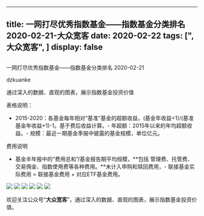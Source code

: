 
---
title:   一网打尽优秀指数基金——指数基金分类排名 2020-02-21-大众宽客
date: 2020-02-22
tags: [",大众宽客", ]
display: false
---


## 



一网打尽优秀指数基金——指数基金分类排名 2020-02-21




dzkuanke




通过深入的数据、直观的图表，展示指数基金投资价值




表格说明：
- 2015-2020：各基金每年相对“基准”基金的超额收益，(基金年收益+1)/(基准基金年收益+1)-1。基于费后收益计算。- 年超额：2015年以来的年均超额收益。- 规模：最近一期基金季报中披露的基金规模，单位亿元。


费用说明
- 基金半年报中的“费用总和”/基金报告期平均规模，**包括 管理费、托管费、交易佣金、指数使用费等各种费用。**未计入申购和赎回费用，- 联接基金实际费用 = 联接基金费用 + 对应ETF基金费用。


<img class="rich_pages js_insertlocalimg" data-ratio="1.4539325842696629" data-s="300,640" src="https://mmbiz.qpic.cn/mmbiz_png/PKw3FQPmhIhdNicBxIMoQnuVbiaDJOUwgNDpCnKwSJ9t28QyBjZgpVghufGqiaLK2cPMd7I8IgtLIAwnCB91EiapsA/640?wx_fmt=png" data-type="png" data-w="890" style="">

<img class="rich_pages js_insertlocalimg" data-ratio="0.871331828442438" data-s="300,640" src="https://mmbiz.qpic.cn/mmbiz_png/PKw3FQPmhIhdNicBxIMoQnuVbiaDJOUwgNwm2uxiclQ0icwSUg3ZNBmN7HhWeQQyo8VYiav5DOKVGXsL6WnCHtYLWSg/640?wx_fmt=png" data-type="png" data-w="886" style="">

<img class="rich_pages js_insertlocalimg" data-ratio="1.0632054176072234" data-s="300,640" src="https://mmbiz.qpic.cn/mmbiz_png/PKw3FQPmhIhdNicBxIMoQnuVbiaDJOUwgNZuDVcDC3C4elLRcyBHZQ0phcMFGqKZpqahdkWVBicb5SdJRGddOWhfw/640?wx_fmt=png" data-type="png" data-w="886" style="">

<img class="rich_pages js_insertlocalimg" data-ratio="1.309255079006772" data-s="300,640" src="https://mmbiz.qpic.cn/mmbiz_png/PKw3FQPmhIhdNicBxIMoQnuVbiaDJOUwgNK4CTR2Vp8FuMDXZVfoTqDxNBnoz9Rgu2laqDoFZajUkvjCqI80SUyA/640?wx_fmt=png" data-type="png" data-w="886" style="">

<img class="rich_pages js_insertlocalimg" data-ratio="1.2280701754385965" data-s="300,640" src="https://mmbiz.qpic.cn/mmbiz_png/PKw3FQPmhIhdNicBxIMoQnuVbiaDJOUwgN2rKA0Q3m5W4Tc73oyqgHOXtQ7OgsJIuKQIds1RAlT4MteCngeL4LMA/640?wx_fmt=png" data-type="png" data-w="912" style="">

<img class="rich_pages js_insertlocalimg" data-ratio="0.9599109131403119" data-s="300,640" src="https://mmbiz.qpic.cn/mmbiz_png/PKw3FQPmhIhdNicBxIMoQnuVbiaDJOUwgNNguDZYKtEiaHwzWcN6wwvfrxAibC9V4cOfCM5DGib3Aib8fbn2PUvMQq6g/640?wx_fmt=png" data-type="png" data-w="898" style="">



欢迎关注公众号“**大众宽客**”，通过深入的数据、直观的图表，展示指数基金投资价值。








